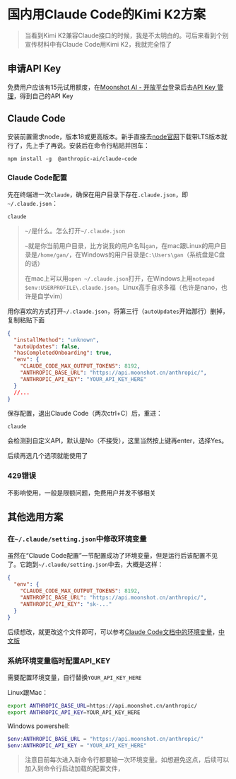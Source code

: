 # 国内用Claude Code的Kimi K2方案

> 当看到Kimi K2兼容Claude接口的时候，我是不太明白的。可后来看到个别宣传材料中有Claude Code用Kimi K2，我就完全悟了

## 申请API Key

免费用户应该有15元试用额度，在[Moonshot AI - 开放平台](https://platform.moonshot.cn/playground)登录后去[API Key 管理](https://platform.moonshot.cn/console/api-keys)，得到自己的API Key

## Claude Code

安装前置需求node，版本18或更高版本。新手直接去[node官网](https://nodejs.org/en)下载带LTS版本就行了，先上手了再说。安装后在命令行粘贴并回车：

```shell
npm install -g  @anthropic-ai/claude-code
```

### Claude Code配置

先在终端进一次`claude`，确保在用户目录下存在`.claude.json`，即`~/.claude.json`：

```
claude
```

> `~/`是什么。怎么打开`~/.claude.json`
>
> `~`就是你当前用户目录，比方说我的用户名叫`gan`，在mac跟Linux的用户目录是`/home/gan/`，在Windows的用户目录是`C:\Users\gan`（系统盘是C盘的话）
>
> 在mac上可以用`open ~/.claude.json`打开，在Windows上用`notepad $env:USERPROFILE\.claude.json`。Linux高手自求多福（也许是nano，也许是自学vim）

用你喜欢的方式打开`~/.claude.json`，将第三行（`autoUpdates`开始那行）删掉，复制粘贴下面

```json
{
  "installMethod": "unknown",
  "autoUpdates": false,
  "hasCompletedOnboarding": true,
  "env": {
    "CLAUDE_CODE_MAX_OUTPUT_TOKENS": 8192,
    "ANTHROPIC_BASE_URL": "https://api.moonshot.cn/anthropic/",
    "ANTHROPIC_API_KEY": "YOUR_API_KEY_HERE"
  }
  //...
}
```

保存配置，退出Claude Code（两次ctrl+C）后，重进：

```
claude
```

会检测到自定义API，默认是No（不接受），这里当然按上键再enter，选择Yes。

后续再选几个选项就能使用了

### 429错误

不影响使用，一般是限额问题，免费用户并发不够相关

## 其他选用方案

### 在`~/.claude/setting.json`中修改环境变量

虽然在“Claude Code配置”一节配置成功了环境变量，但是运行后该配置不见了。它跑到`~/.claude/setting.json`中去，大概是这样：

```json
{
  "env": {
    "CLAUDE_CODE_MAX_OUTPUT_TOKENS": 8192,
    "ANTHROPIC_BASE_URL": "https://api.moonshot.cn/anthropic/",
    "ANTHROPIC_API_KEY": "sk-..."
  }
}
```

后续想改，就更改这个文件即可，可以参考[Claude Code文档中的环境变量](https://docs.anthropic.com/en/docs/claude-code/settings#environment-variables)，[中文版](https://docs.anthropic.com/zh-CN/docs/claude-code/settings#环境变量)

### 系统环境变量临时配置API_KEY

需要配置环境变量，自行替换`YOUR_API_KEY_HERE`

Linux跟Mac：

```sh
export ANTHROPIC_BASE_URL=https://api.moonshot.cn/anthropic/
export ANTHROPIC_API_KEY=YOUR_API_KEY_HERE
```

Windows powershell:

```powershell
$env:ANTHROPIC_BASE_URL = "https://api.moonshot.cn/anthropic/"
$env:ANTHROPIC_API_KEY = "YOUR_API_KEY_HERE"
```

> 注意目前每次进入新命令行都要输一次环境变量。如想避免这点，后续可以加入到命令行启动加载的配置文件，